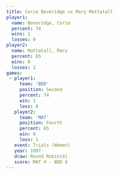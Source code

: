 ```yaml
---
title: Corie Beveridge vs Mary Mattatall
player1:                
  name: Beveridge, Corie
  percent: 74           
  wins: 1               
  losses: 0             
player2:                
  name: Mattatall, Mary 
  percent: 65           
  wins: 0               
  losses: 1             
games:
 - player1:          
     team: 'BOD'     
     position: Second
     percent: 74     
     win: 1          
     loss: 0         
   player2:          
     team: 'MAT'     
     position: Fourth
     percent: 65     
     win: 0          
     loss: 1         
   event: Trials (Women)
   year: 1997           
   draw: Round Robin(4) 
   score: MAT 4 - BOD 8 
---
```

